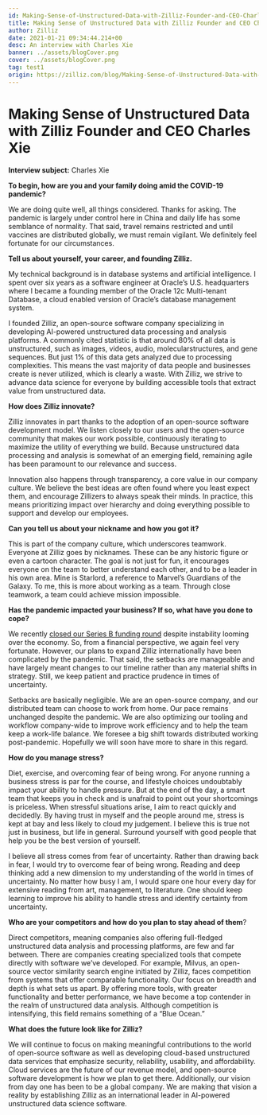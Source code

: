 ```yaml
---
id: Making-Sense-of-Unstructured-Data-with-Zilliz-Founder-and-CEO-Charles-Xie.md
title: Making Sense of Unstructured Data with Zilliz Founder and CEO Charles Xie
author: Zilliz
date: 2021-01-21 09:34:44.214+00
desc: An interview with Charles Xie
banner: ../assets/blogCover.png
cover: ../assets/blogCover.png
tag: test1
origin: https://zilliz.com/blog/Making-Sense-of-Unstructured-Data-with-Zilliz-Founder-and-CEO-Charles-Xie
---
```

  
# Making Sense of Unstructured Data with Zilliz Founder and CEO Charles Xie
**Interview subject:** Charles Xie


**To begin, how are you and your family doing amid the COVID-19 pandemic?** 

We are doing quite well, all things considered. Thanks for asking. The pandemic is largely under control here in China and daily life has some semblance of normality. That said, travel remains restricted and until vaccines are distributed globally, we must remain vigilant. We definitely feel fortunate for our circumstances.


**Tell us about yourself, your career, and founding Zilliz.**  

My technical background is in database systems and artificial intelligence. I spent over six years as a software engineer at Oracle’s U.S. headquarters where I became a founding member of the Oracle 12c Multi-tenant Database, a cloud enabled version of Oracle’s database management system.  

 
I founded Zilliz, an open-source software company specializing in developing AI-powered unstructured data processing and analysis platforms.  A commonly cited statistic is that around 80% of all data is unstructured, such as images, videos, audio, molecularstructures, and gene sequences. But just 1% of this data gets analyzed due to processing complexities. This means the vast majority of data people and businesses create is never utilized, which is clearly a waste. With Zilliz, we strive to advance data science for everyone by building accessible tools that extract value from unstructured data.
 

**How does Zilliz innovate?**  

Zilliz innovates in part thanks to the adoption of an open-source software development model. We listen closely to our users and the open-source community that makes our work possible, continuously iterating to maximize the utility of everything we build. Because unstructured data processing and analysis is somewhat of an emerging field, remaining agile has been paramount to our relevance and success.  


Innovation also happens through transparency, a core value in our company culture. We believe the best ideas are often found where you least expect them, and encourage Zillizers to always speak their minds. In practice, this means prioritizing impact over hierarchy and doing everything possible to support and develop our employees. 


**Can you tell us about your nickname and how you got it?** 

This is part of the company culture, which underscores teamwork. Everyone at Zilliz goes by nicknames. These can be any historic figure or even a cartoon character. The goal is not just for fun, it encourages everyone on the team to better understand each other, and to be a leader in his own area. Mine is Starlord, a reference to Marvel’s Guardians of the Galaxy. To me, this is more about working as a team. Through close teamwork, a team could achieve mission impossible. 


**Has the pandemic impacted your business? If so, what have you done to cope?**

We recently [closed our Series B funding round](https://zilliz.com/news/zilliz-raises-$43M-in-series-B-funding-to-build-AI-powered-unstructured-data-analytics) despite instability looming over the economy. So, from a financial perspective, we again feel very fortunate. However, our plans to expand Zilliz internationally have been complicated by the pandemic. That said, the setbacks are manageable and have largely meant changes to our timeline rather than any material shifts in strategy.  Still, we keep patient and practice prudence in times of uncertainty. 

Setbacks are basically negligible. We are an open-source company, and our distributed team can choose to work from home. Our pace remains unchanged despite the pandemic. We are also optimizing our tooling and workflow company-wide to improve work efficiency and to help the team keep a work-life balance. We foresee a big shift towards distributed working post-pandemic. Hopefully we will soon have more to share in this regard.


**How do you manage stress?** 


Diet, exercise, and overcoming fear of being wrong. For anyone running a business stress is par for the course, and lifestyle choices undoubtably impact your ability to handle pressure. But at the end of the day, a smart team that keeps you in check and is unafraid to point out your shortcomings is priceless. When stressful situations arise, I aim to react quickly and decidedly. By having trust in myself and the people around me, stress is kept at bay and less likely to cloud my judgement. I believe this is true not just in business, but life in general. Surround yourself with good people that help you be the best version of yourself.  
 

I believe all stress comes from fear of uncertainty. Rather than drawing back in fear, I would try to overcome fear of being wrong. Reading and deep thinking add a new dimension to my understanding of the world in times of uncertainty. No matter how busy I am, I would spare one hour every day for extensive reading from art, management, to literature. One should keep learning to improve his ability to handle stress and identify certainty from uncertainty.  


**Who are your competitors and how do you plan to stay ahead of them**?
 

Direct competitors, meaning companies also offering full-fledged unstructured data analysis and processing platforms, are few and far between. There are companies creating specialized tools that compete directly with software we’ve developed. For example, Milvus, an open-source vector similarity search engine initiated by Zilliz, faces competition from systems that offer comparable functionality. Our focus on breadth and depth is what sets us apart. By offering more tools, with greater functionality and better performance, we have become a top contender in the realm of unstructured data analysis. Although competition is intensifying, this field remains something of a “Blue Ocean.” 

 

**What does the future look like for Zilliz?** 

 

We will continue to focus on making meaningful contributions to the world of open-source software as well as developing cloud-based unstructured data services that emphasize security, reliability, usability, and affordability. Cloud services are the future of our revenue model, and open-source software development is how we plan to get there. Additionally, our vision from day one has been to be a global company. We are making that vision a reality by establishing Zilliz as an international leader in AI-powered unstructured data science software. 
  